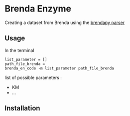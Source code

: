 Brenda Enzyme
=============

Creating a dataset from Brenda using the [brendapy parser](https://github.com/matthiaskoenig/brendapy)

Usage
-----

In the terminal

```
list_parameter = []
path_file_brenda =
brenda_en_code -m list_parameter path_file_brenda
```

list of possible parameters :
* KM
* ...

Installation
------------